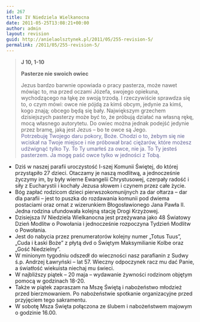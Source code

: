 ```yaml
---
id: 267
title: IV Niedziela Wielkanocna
date: 2011-05-25T13:08:21+00:00
author: admin
layout: revision
guid: http://anielaolsztynek.pl/2011/05/255-revision-5/
permalink: /2011/05/255-revision-5/
---
```

> **J 10, 1-10**
> 
> **Pasterze nie swoich owiec**
> 
> Jezus bardzo barwnie opowiada o pracy pasterza, może nawet mówiąc to, ma przed oczami Józefa, swojego opiekuna, wychodzącego na łąkę ze swoją trzodą. I rzeczywiście sprawdza się to, o czym mówi: owce nie pójdą za kimś obcym, jedynie za kimś, kogo znają; obcego będą się bały. Największym grzechem dzisiejszych pasterzy może być to, że próbują działać na własną rękę, mocą własnego autorytetu. Do owiec można jednak podejść jedynie przez bramę, jaką jest Jezus &#8211; bo te owce są Jego.  
> <span style="color: #666699;">Potrzebuję Twojego daru pokory, Boże. Chodzi o to, żebym się nie wciskał na Twoje miejsce i nie próbował brać ciężarów, które możesz udźwignąć tylko Ty. To Ty umarłeś za owce, nie ja. To Ty jesteś pasterzem. Ja mogę paść owce tylko w jedności z Tobą.</span>

  * Dziś w naszej parafii uroczystość I-szej Komunii Świętej, do której przystąpiło 27 dzieci. Otaczamy je naszą modlitwą, a jednocześnie życzymy im, by były wierne Ewangelii Chrystusowej, czerpały radość i siły z Eucharystii i kochały Jezusa słowem i czynem przez całe życie.
  * Bóg zapłać rodzicom dzieci pierwszokomunijnych za dar ołtarza &#8211; dar dla parafii &#8211; jest to puszka do rozdawania komunii pod dwiema postaciami oraz ornat z wizerunkiem Błogosławionego Jana Pawła II. Jedna rodzina ufundowała kolejną stację Drogi Krzyżowej.
  * Dzisiejsza IV Niedziela Wielkanocna jest przeżywana jako 48 Światowy Dzień Modlitw o Powołania i jednocześnie rozpoczyna Tydzień Modlitw o Powołania.
  * Jest do nabycia przez prenumeratorów kolejny numer &#8222;Totus Tuus&#8221;, &#8222;Cuda i Łaski Boże&#8221; z płytą dvd o Świętym Maksymilianie Kolbe oraz &#8222;Gość Niedzielny&#8221;.
  * W minionym tygodniu odszedł do wieczności nasz parafianin z Sudwy ś.p. Andrzej Ławryński &#8211; lat 57. Wieczny odpoczynek racz mu dać Panie, a światłość wiekuista niechaj mu świeci.
  * W najbliższy piątek &#8211; 20 maja &#8211; wydawanie żywności rodzinom objętym pomocą w godzinach 18-20.
  * Także w piątek zapraszam na Mszę Świętą i nabożeństwo młodzież przed bierzmowaniem. Po nabożeństwie spotkanie organizacyjne przed przyjęciem tego sakramentu.
  * W sobotę Msza Święta połączona ze ślubem i nabożeństwem majowym o godzinie 16.00.